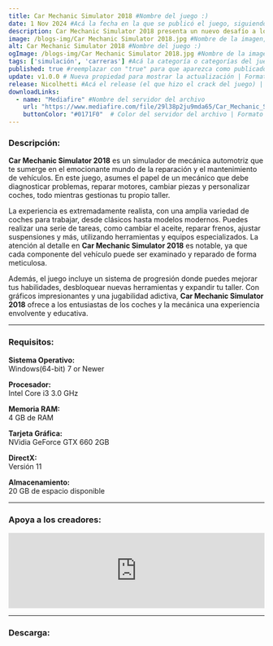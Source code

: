 ```yaml
---
title: Car Mechanic Simulator 2018 #Nombre del juego :)
date: 1 Nov 2024 #Acá la fecha en la que se publicó el juego, siguiendo este formato: Dia "30", Mes "Oct", Año "2024" = como debe quedar: 30 Oct 2024
description: Car Mechanic Simulator 2018 presenta un nuevo desafío a los jugadores. Conduce, repara, pinta y tunea automóviles. En los nuevos módulos "Descubrimientos del cobertizo" y "Chatarrero" encontrarás vehículos clásicos y únicos. #Acá una mini descripción del juego
image: /blogs-img/Car Mechanic Simulator 2018.jpg #Nombre de la imagen, por lo general es exactamente el mismo nombre que el juego excluyendo lo ":" (Dos puntos)
alt: Car Mechanic Simulator 2018 #Nombre del juego :)
ogImage: /blogs-img/Car Mechanic Simulator 2018.jpg #Nombre de la imagen, por lo general es exactamente el mismo nombre que el juego excluyendo lo ":" (Dos puntos)
tags: ['simulación', 'carreras'] #Acá la categoría o categorías del juego, si es más de una se coloca en este formato: ['categoría1', 'categoría2']
published: true #reemplazar con "true" para que aparezca como publicado
update: v1.0.0 # Nueva propiedad para mostrar la actualización | Formato: v1.0.0
release: Nicolhetti #Acá el release (el que hizo el crack del juego) | Formato: Nicolhetti
downloadLinks:
  - name: "Mediafire" #Nombre del servidor del archivo
    url: "https://www.mediafire.com/file/29l38p2ju9mda65/Car_Mechanic_Simulator_2018.zip/file" #Link de descarga
    buttonColor: "#0171F0"  # Color del servidor del archivo | Formato hexadecimal | MediaFire: #0171F0 | Buzzheavier: #FF6600 |
---
```


<!--En VSCode seleccionando una palabra, por ejemplo: "Car Mechanic Simulator 2018" y apretando Ctrl+F2 se seleccionan todas las palabras iguales-->

### Descripción:
**Car Mechanic Simulator 2018** es un simulador de mecánica automotriz que te sumerge en el emocionante mundo de la reparación y el mantenimiento de vehículos. En este juego, asumes el papel de un mecánico que debe diagnosticar problemas, reparar motores, cambiar piezas y personalizar coches, todo mientras gestionas tu propio taller.

La experiencia es extremadamente realista, con una amplia variedad de coches para trabajar, desde clásicos hasta modelos modernos. Puedes realizar una serie de tareas, como cambiar el aceite, reparar frenos, ajustar suspensiones y más, utilizando herramientas y equipos especializados. La atención al detalle en **Car Mechanic Simulator 2018** es notable, ya que cada componente del vehículo puede ser examinado y reparado de forma meticulosa.

Además, el juego incluye un sistema de progresión donde puedes mejorar tus habilidades, desbloquear nuevas herramientas y expandir tu taller. Con gráficos impresionantes y una jugabilidad adictiva, **Car Mechanic Simulator 2018** ofrece a los entusiastas de los coches y la mecánica una experiencia envolvente y educativa.

<!--Prompt para Chat-GPT: Hazme una descripción para el juego "Car Mechanic Simulator 2018" y cada que menciones "Car Mechanic Simulator 2018" ponlo en negrita -->

---

### Requisitos:
**Sistema Operativo:**  
Windows(64-bit) 7 or Newer

**Procesador:**  
Intel Core i3 3.0 GHz

**Memoria RAM:**  
4 GB de RAM

**Tarjeta Gráfica:**  
NVidia GeForce GTX 660 2GB

**DirectX:**  
Versión 11

**Almacenamiento:**  
20 GB de espacio disponible

<!--Si falta o sobra un requisito se quita o se agrega manteniendo el mismo formato-->

---

### Apoya a los creadores:
<iframe src="https://store.steampowered.com/widget/645630/" frameborder="0" style="background-color: transparent; width: 100% !important; aspect-ratio: 646 / 190;"></iframe>

<!--Reemplazar los numeros (AppID) del juego (en este caso 2668510) por el numero (AppID) correspondiente con el juego a publicar-->
<!--El AppID se encuentra en la URL del Juego en Steam-->

---

### Descarga:
